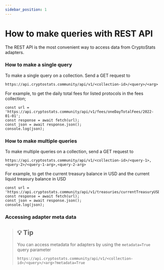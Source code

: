 ```yaml
---
sidebar_position: 1
---
```


# How to make queries with REST API
The REST API is the most convenient way to access data from CryptoStats adapters. 

### How to make a single query
To make a single query on a collection. Send a GET request to 
```
https://api.cryptostats.community/api/v1/<collection-id>/<query>/<arg>
```

For example, to get the daily total fees for listed protocols in the fees collection;

```
const url = 'https://api.cryptostats.community/api/v1/fees/oneDayTotalFees/2022-01-01';
const response = await fetch(url);
const json = await response.json();
console.log(json);
```

### How to make multiple queries

To make multiple queries on a collection, send a GET request to

```
https://api.cryptostats.community/api/v1/<collection-id>/<query-1>,<query-2>/<query-1-arg>,<query-2-arg>
```

For example, to get the current treasury balance in USD and the current liquid treasury balance in USD

```
const url = 'https://api.cryptostats.community/api/v1/treasuries/currentTreasuryUSD,currentLiquidTreasuryUSD';
const response = await fetch(url);
const json = await response.json();
console.log(json);
```

### Accessing adapter meta data  

> ## 💡 Tip
> You can access metadata for adapters by using the  `metadata=True` query parameter
> ```
> https://api.cryptostats.community/api/v1/<collection-id>/<query>/<arg>?metadata=True
> ```
> 
